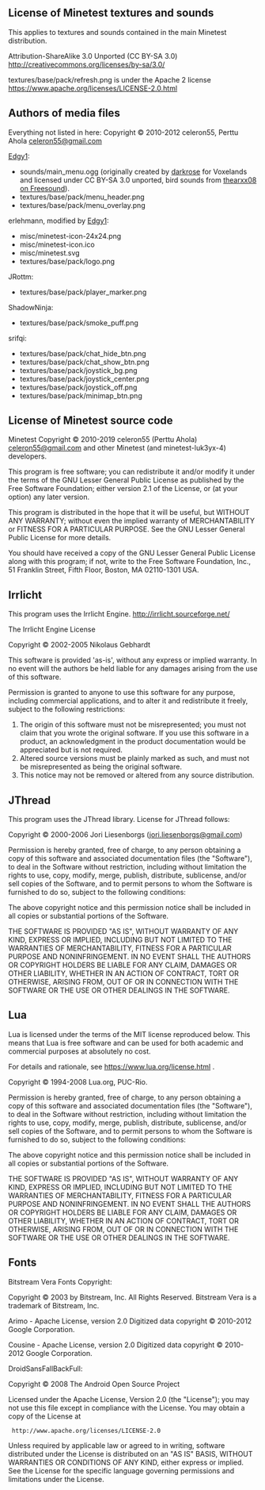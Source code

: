 
License of Minetest textures and sounds
---------------------------------------

This applies to textures and sounds contained in the main Minetest
distribution.

Attribution-ShareAlike 3.0 Unported (CC BY-SA 3.0)
http://creativecommons.org/licenses/by-sa/3.0/

textures/base/pack/refresh.png is under the Apache 2 license
https://www.apache.org/licenses/LICENSE-2.0.html

Authors of media files
-----------------------
Everything not listed in here:
Copyright © 2010-2012 celeron55, Perttu Ahola <celeron55@gmail.com>

[Edgy1]:
* sounds/main_menu.ogg (originally created by [darkrose](https://gitlab.com/voxelands/voxelands/commit/58d9b384f307dd0e5441da1e6fa3ef080e01a5d1) for Voxelands and licensed under CC BY-SA 3.0 unported, bird sounds from [thearxx08 on Freesound](https://freesound.org/people/thearxx08/sounds/272417/)).
* textures/base/pack/menu_header.png
* textures/base/pack/menu_overlay.png

erlehmann, modified by [Edgy1]:
* misc/minetest-icon-24x24.png
* misc/minetest-icon.ico
* misc/minetest.svg
* textures/base/pack/logo.png

JRottm:
* textures/base/pack/player_marker.png

ShadowNinja:
* textures/base/pack/smoke_puff.png

srifqi:
* textures/base/pack/chat_hide_btn.png
* textures/base/pack/chat_show_btn.png
* textures/base/pack/joystick_bg.png
* textures/base/pack/joystick_center.png
* textures/base/pack/joystick_off.png
* textures/base/pack/minimap_btn.png

[Edgy1]: https://edgy1.net

License of Minetest source code
-------------------------------

Minetest
Copyright © 2010-2019 celeron55 (Perttu Ahola) <celeron55@gmail.com> and other
Minetest (and minetest-luk3yx-4) developers.

This program is free software; you can redistribute it and/or modify
it under the terms of the GNU Lesser General Public License as published by
the Free Software Foundation; either version 2.1 of the License, or
(at your option) any later version.

This program is distributed in the hope that it will be useful,
but WITHOUT ANY WARRANTY; without even the implied warranty of
MERCHANTABILITY or FITNESS FOR A PARTICULAR PURPOSE.  See the
GNU Lesser General Public License for more details.

You should have received a copy of the GNU Lesser General Public License along
with this program; if not, write to the Free Software Foundation, Inc.,
51 Franklin Street, Fifth Floor, Boston, MA 02110-1301 USA.

Irrlicht
---------------

This program uses the Irrlicht Engine. http://irrlicht.sourceforge.net/

 The Irrlicht Engine License

Copyright © 2002-2005 Nikolaus Gebhardt

This software is provided 'as-is', without any express or implied
warranty. In no event will the authors be held liable for any damages
arising from the use of this software.

Permission is granted to anyone to use this software for any purpose,
including commercial applications, and to alter it and redistribute
it freely, subject to the following restrictions:

   1. The origin of this software must not be misrepresented; you
      must not claim that you wrote the original software. If you use
	  this software in a product, an acknowledgment in the product
	  documentation would be appreciated but is not required.
   2. Altered source versions must be plainly marked as such, and must
      not be misrepresented as being the original software.
   3. This notice may not be removed or altered from any source
      distribution.


JThread
---------------

This program uses the JThread library. License for JThread follows:

Copyright © 2000-2006  Jori Liesenborgs (jori.liesenborgs@gmail.com)

Permission is hereby granted, free of charge, to any person obtaining a
copy of this software and associated documentation files (the "Software"),
to deal in the Software without restriction, including without limitation
the rights to use, copy, modify, merge, publish, distribute, sublicense,
and/or sell copies of the Software, and to permit persons to whom the
Software is furnished to do so, subject to the following conditions:

The above copyright notice and this permission notice shall be included
in all copies or substantial portions of the Software.

THE SOFTWARE IS PROVIDED "AS IS", WITHOUT WARRANTY OF ANY KIND, EXPRESS
OR IMPLIED, INCLUDING BUT NOT LIMITED TO THE WARRANTIES OF MERCHANTABILITY,
FITNESS FOR A PARTICULAR PURPOSE AND NONINFRINGEMENT.  IN NO EVENT SHALL
THE AUTHORS OR COPYRIGHT HOLDERS BE LIABLE FOR ANY CLAIM, DAMAGES OR OTHER
LIABILITY, WHETHER IN AN ACTION OF CONTRACT, TORT OR OTHERWISE, ARISING
FROM, OUT OF OR IN CONNECTION WITH THE SOFTWARE OR THE USE OR OTHER DEALINGS
IN THE SOFTWARE.

Lua
---------------

Lua is licensed under the terms of the MIT license reproduced below.
This means that Lua is free software and can be used for both academic
and commercial purposes at absolutely no cost.

For details and rationale, see https://www.lua.org/license.html .

Copyright © 1994-2008 Lua.org, PUC-Rio.

Permission is hereby granted, free of charge, to any person obtaining a copy
of this software and associated documentation files (the "Software"), to deal
in the Software without restriction, including without limitation the rights
to use, copy, modify, merge, publish, distribute, sublicense, and/or sell
copies of the Software, and to permit persons to whom the Software is
furnished to do so, subject to the following conditions:

The above copyright notice and this permission notice shall be included in
all copies or substantial portions of the Software.

THE SOFTWARE IS PROVIDED "AS IS", WITHOUT WARRANTY OF ANY KIND, EXPRESS OR
IMPLIED, INCLUDING BUT NOT LIMITED TO THE WARRANTIES OF MERCHANTABILITY,
FITNESS FOR A PARTICULAR PURPOSE AND NONINFRINGEMENT.  IN NO EVENT SHALL THE
AUTHORS OR COPYRIGHT HOLDERS BE LIABLE FOR ANY CLAIM, DAMAGES OR OTHER
LIABILITY, WHETHER IN AN ACTION OF CONTRACT, TORT OR OTHERWISE, ARISING FROM,
OUT OF OR IN CONNECTION WITH THE SOFTWARE OR THE USE OR OTHER DEALINGS IN
THE SOFTWARE.

Fonts
---------------

Bitstream Vera Fonts Copyright:

  Copyright © 2003 by Bitstream, Inc. All Rights Reserved. Bitstream Vera is
  a trademark of Bitstream, Inc.

Arimo - Apache License, version 2.0
  Digitized data copyright © 2010-2012 Google Corporation.

Cousine - Apache License, version 2.0
  Digitized data copyright © 2010-2012 Google Corporation.

DroidSansFallBackFull:

  Copyright © 2008 The Android Open Source Project

  Licensed under the Apache License, Version 2.0 (the "License");
  you may not use this file except in compliance with the License.
  You may obtain a copy of the License at

     http://www.apache.org/licenses/LICENSE-2.0

  Unless required by applicable law or agreed to in writing, software
  distributed under the License is distributed on an "AS IS" BASIS,
  WITHOUT WARRANTIES OR CONDITIONS OF ANY KIND, either express or implied.
  See the License for the specific language governing permissions and
  limitations under the License.
